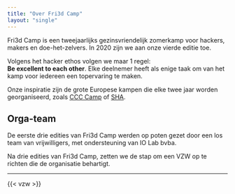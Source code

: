 ```yaml
---
title: "Over Fri3d Camp"
layout: "single"
---
```

<div class="block--centered">
	<p>Fri3d Camp is een tweejaarlijks gezinsvriendelijk zomerkamp voor hackers, makers en doe-het-zelvers. In 2020 zijn we aan onze vierde editie toe.</p>
	<p>Volgens het hacker ethos volgen we maar 1 regel:<br>
		<strong>Be excellent to each other</strong>. Elke deelnemer heeft als enige taak om van het kamp voor iedereen een topervaring te maken.</p>
	<p>Onze inspiratie zijn de grote Europese kampen die elke twee jaar worden georganiseerd, zoals <a href="https://events.ccc.de/camp/">CCC Camp</a> of <a href="https://sha2017.org/">SHA</a>.</p>
	<h2>Orga-team</h2>
	<p>De eerste drie edities van Fri3d Camp werden op poten gezet door een los team van vrijwilligers, met ondersteuning van IO Lab bvba.</p>
	<p>Na drie edities van Fri3d Camp, zetten we de stap om een VZW op te richten die de organisatie behartigt.</p>
</div>
<hr class="gridrule" />
<div class="block--centered">
	{{< vzw >}}
</div>
